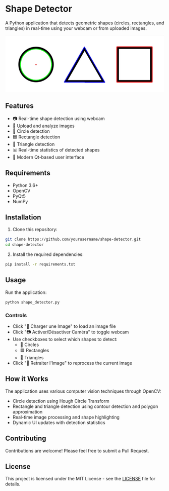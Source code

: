 # Shape Detector

A Python application that detects geometric shapes (circles, rectangles, and triangles) in real-time using your webcam or from uploaded images.

![Shape Detector Demo](demo.png)

## Features

- 📷 Real-time shape detection using webcam
- 📁 Upload and analyze images
- 🔵 Circle detection
- 🟦 Rectangle detection
- 🔺 Triangle detection
- 📊 Real-time statistics of detected shapes
- 🎨 Modern Qt-based user interface

## Requirements

- Python 3.6+
- OpenCV
- PyQt5
- NumPy

## Installation

1. Clone this repository:
```bash
git clone https://github.com/yourusername/shape-detector.git
cd shape-detector
```

2. Install the required dependencies:
```bash
pip install -r requirements.txt
```

## Usage

Run the application:
```bash
python shape_detector.py
```

### Controls

- Click "📁 Charger une Image" to load an image file
- Click "📷 Activer/Désactiver Caméra" to toggle webcam
- Use checkboxes to select which shapes to detect:
  - 🔵 Circles
  - 🟦 Rectangles
  - 🔺 Triangles
- Click "🔄 Retraiter l'Image" to reprocess the current image

## How it Works

The application uses various computer vision techniques through OpenCV:
- Circle detection using Hough Circle Transform
- Rectangle and triangle detection using contour detection and polygon approximation
- Real-time image processing and shape highlighting
- Dynamic UI updates with detection statistics

## Contributing

Contributions are welcome! Please feel free to submit a Pull Request.

## License

This project is licensed under the MIT License - see the [LICENSE](LICENSE) file for details. 
